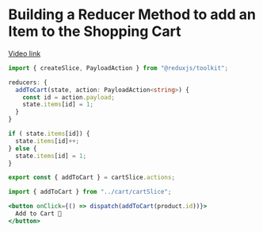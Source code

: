 # Building a Reducer Method to add an Item to the Shopping Cart

[Video link](https://www.egghead.io/lessons/react-building-a-reducer-method-to-add-an-item-to-the-shopping-cart?pl=modern-redux-with-redux-toolkit-rtk-and-typescript-64f243c8)

<TimeStamp start="0:03" end="0:20">

```ts
import { createSlice, PayloadAction } from "@reduxjs/toolkit";

reducers: {
  addToCart(state, action: PayloadAction<string>) {
    const id = action.payload;
    state.items[id] = 1;
  }
}
```

</TimeStamp>

<TimeStamp start="0:43" end="0:55">

```ts
if ( state.items[id]) {
  state.items[id]++;
} else {
  state.items[id] = 1;
}

export const { addToCart } = cartSlice.actions;
```

</TimeStamp>

<TimeStamp start="1:12" end="1:17">

```ts
import { addToCart } from "../cart/cartSlice";
```

</TimeStamp>

<TimeStamp start="1:22" end="1:33">

```jsx
<button onClick={() => dispatch(addToCart(product.id))}>
  Add to Cart 🛒
</button>
```

</TimeStamp>